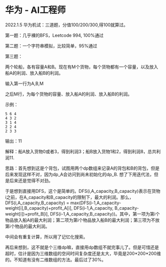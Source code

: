 # 华为 - AI工程师

2022.1.5 华为机试：三道题，分值100/200/300,得100就算过。

第一题：几乎裸的BFS，Leetcode 994, 100%通过

第二题：一个字符串模拟，比较简单，95%通过

第三题：

两个轮船，各有容量A和B。现在有M个货物，每个货物都有一个容量，以及放入船A的利润、放入船B的利润。

输入第一行为A,B,M

之后M行，为每个货物的容量、放入船A的利润、放入船B的利润。

示例：

```
5 6 4
4 3 2
3 1 4
2 2 4
2 3 3
```

输出：11

解释：船A放入货物0或者3，得到利润3；船B放入货物1和2，得到利润8，总共利润11.



思路：首先想到这是个背包，试图用两个dp数组来记录A的背包和B的背包，但是后来发现这样不对，因为dp_A会访问到尚未初始化的dp_B. 想了下用迭代法，但是后来还是觉得不对劲。

于是想到直接用DFS，这个是简单的。DFS(i,A_capacity,B_capacity)表示在货物i之前，在A_capacity和B_capacity的限制下，最大的利润。那么，DFS(i,A_capacity,B_capacity) = max(DFS(i-1,A_capacity-weight[i],B_capacity)+profit_A[i], DFS(i-1,A_capacity, B_capacity-weight[i])+profit_B[i], DFS(i-1,A_capacity,B_capacity))。其中，第一项为第i个物品放入船A的最大利润；第二项为第i个物品放入船B的最大利润；第三项为不放第i个物品的最大利润。

中间会有重复计算，所以用了记忆化搜索。

再后来想到，这不就是个三维dp嘛，直接用dp数组不就完事儿了。但是可惜还是超时，估计是因为三维数组的空间时间复杂度还是太大，毕竟是200\*200\*200维的。不知道有没有二维数组的方法。最后过了30%。

